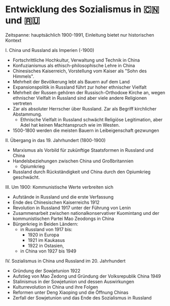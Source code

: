 # Entwicklung des Sozialismus in 🇨🇳 und 🇷🇺

Zeitspanne: hauptsächlich 1900-1991, Einleitung bietet nur historischen Kontext

I. China und Russland als Imperien (-1900)

- Fortschrittliche Hochkultur, Verwaltung und Technik in China
- Konfuzianismus als ethisch-philosophische Lehre in China
- Chinesisches Kaiserreich, Vorstellung vom Kaiser als "Sohn des Himmels".
- Mehrheit der Bevölkerung lebt als Bauern auf dem Land
- Expansionspolitik in Russland führt zur hoher ethnischer Vielfalt
- Mehrheit der Russen gehören der Russisch-Orthodoxe Kirche an, wegen ethnischer Vielfalt in Russland sind aber viele andere Religionen vertreten
- Zar als absoluter Herr­scher über Russland. Zar als Begriff kirchlicher Abstammung.
    - Ethnische Vielfalt in Russland schwächt Religiöse Legitimation, aber Adel hat keinen Machtanspruch wie im Westen.
- 1500-1800 werden die meisten Bauern in Leibeigenschaft gezwungen

II. Übergang in das 19. Jahrhundert (1800-1900)

- Marxismus als Vorbild für zukünftige Staatsformen in Russland und China
- Handelsbeziehungen zwischen China und Großbritannien
    - Opiumkrieg
- Russland durch Rückständigkeit und China durch den Opiumkrieg geschwächt.

III. Um 1900: Kommunistische Werte verbreiten sich

- Aufstände in Russland und die erste Verfassung
- Ende des Chinesischen Kaiserreichs 1912
- Revolution in Russland 1917 unter der Führung von Lenin
- Zusammenarbeit zwischen nationalkonservativer Kuomintang und der kommunistischen Partei Mao Zeodongs in China
- Bürgerkrieg in Beiden Ländern:
    -  in Russland von 1917 bis:
        -  1920 in Europa
        -  1921 im Kaukasus
        -  1922 in Ostasien,
    -  in China von 1927 bis 1949

IV. Sozialismus in China und Russland im 20. Jahrhundert

- Gründung der Sowjetunion 1922
- Aufstieg von Mao Zedong und Gründung der Volksrepublik China 1949
- Stalinismus in der Sowjetunion und dessen Auswirkungen
- Kulturrevolution in China und ihre Folgen
- Reformen unter Deng Xiaoping und die Öffnung Chinas
- Zerfall der Sowjetunion und das Ende des Sozialismus in Russland
